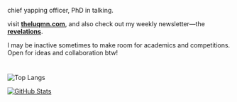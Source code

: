 chief yapping officer, PhD in talking.

visit [**theluqmn.com**](https://theluqmn.com), and also check out my weekly newsletter—the [**revelations**](https://revelations.theluqmn.com).

I may be inactive sometimes to make room for academics and competitions. Open for ideas and collaboration btw!

#

![Top Langs](https://github-readme-stats.vercel.app/api/top-langs/?username=theluqmn&layout=compact&theme=graywhite&card_width=1050&langs_count=6)

[![GitHub Stats](https://github-readme-stats.vercel.app/api?username=theluqmn&theme=graywhite&card_width=1050&show_icons=true)](https://github.com/anuraghazra/github-readme-stats)
